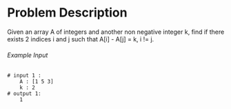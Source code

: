 # Problem Description

Given an array A of integers and another non negative integer k, find if there exists 2 indices i and j such that A[i] - A[j] = k, i != j.


###### Example Input

```
# input 1 : 
    A : [1 5 3]
    k : 2
# output 1: 
    1
```
